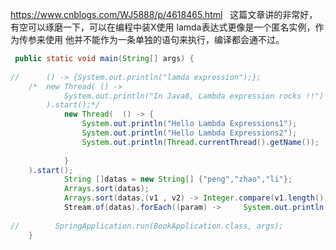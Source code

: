  https://www.cnblogs.com/WJ5888/p/4618465.html   这篇文章讲的非常好，有空可以琢磨一下，可以在编程中装X使用
 lamda表达式更像是一个匿名实例，作为传参来使用 
 他并不能作为一条单独的语句来执行，编译都会通不过。
 
``` java
 public static void main(String[] args) {
 
//    	() -> {System.out.println("lamda expression");};
    /*	new Thread( () -> 
    		System.out.println("In Java8, Lambda expression rocks !!")
    	).start();*/
    		new Thread(  () -> {
    			System.out.println("Hello Lambda Expressions1");
    			System.out.println("Hello Lambda Expressions2");
    			System.out.println(Thread.currentThread().getName());
    			
    		}
	).start();
    		String []datas = new String[] {"peng","zhao","li"};
    	    Arrays.sort(datas);
    	    Arrays.sort(datas,(v1 , v2) -> Integer.compare(v1.length(), v2.length()));
    	    Stream.of(datas).forEach((param) ->     System.out.println(param));
    	
//        SpringApplication.run(BookApplication.class, args);
    }
```








